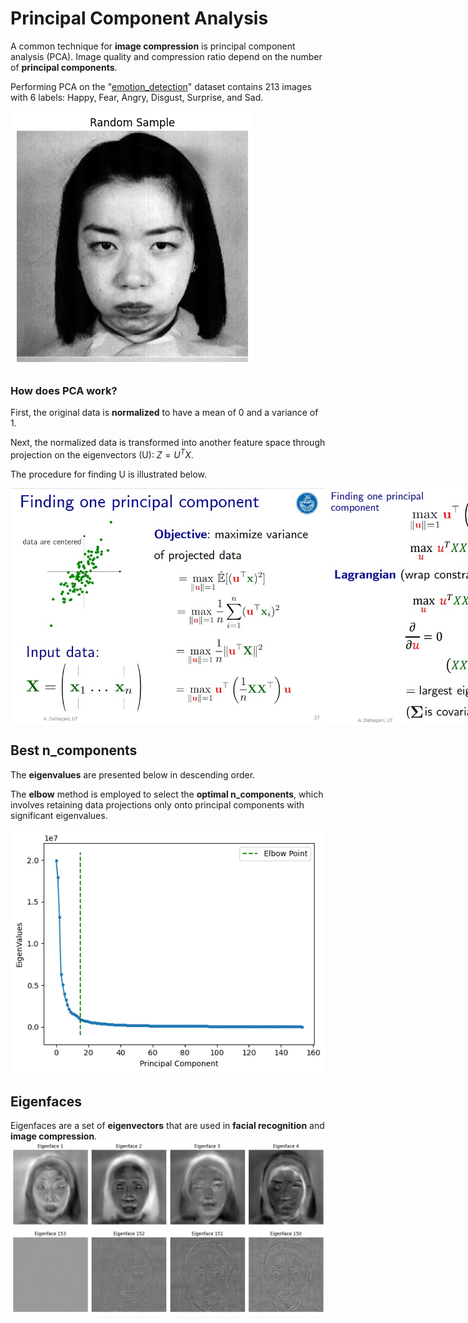 # Principal Component Analysis
A common technique for **image compression** is principal component analysis (PCA). Image quality and compression ratio depend on the number of **principal components**.

Performing PCA on the "[emotion_detection](https://github.com/fardinabbasi/PCA/tree/main/emotion_detection_dateset)" dataset contains 213 images with 6 labels: Happy, Fear, Angry, Disgust, Surprise, and Sad.

<img src="/readme_images/random.png">

### How does PCA work?
First, the original data is **normalized** to have a mean of 0 and a variance of 1.

Next, the normalized data is transformed into another feature space through projection on the eigenvectors (U): $Z = U^T X$.

The procedure for finding U is illustrated below.
<div style="display: flex;">
    <img src="/readme_images/s1.jpg">
    <img src="/readme_images/s2.jpg">
</div>

## Best n_components
The **eigenvalues** are presented below in descending order.

The **elbow** method is employed to select the **optimal n_components**, which involves retaining data projections only onto principal components with significant eigenvalues.

<img src="/readme_images/elbow.png">

## Eigenfaces
Eigenfaces are a set of **eigenvectors** that are used in **facial recognition** and **image compression**.
<img src="/readme_images/first4.png">
<img src="/readme_images/last4.png">
